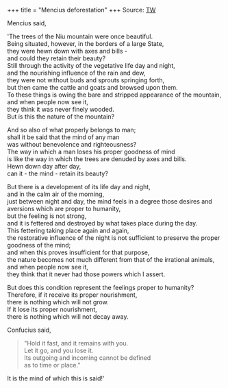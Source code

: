 +++
title = "Mencius deforestation"
+++
Source: [TW](https://ctext.org/mengzi/gaozi-i#n1762)

Mencius said, 

'The trees of the Niu mountain were once beautiful.  
Being situated, however, in the borders of a large State,  
they were hewn down with axes and bills -  
and could they retain their beauty?  
Still through the activity of the vegetative life day and night,  
and the nourishing influence of the rain and dew,  
they were not without buds and sprouts springing forth,  
but then came the cattle and goats and browsed upon them.  
To these things is owing the bare and stripped appearance of the mountain,  
and when people now see it,  
they think it was never finely wooded.  
But is this the nature of the mountain?  

And so also of what properly belongs to man;  
shall it be said that the mind of any man  
was without benevolence and righteousness?  
The way in which a man loses his proper goodness of mind  
is like the way in which the trees are denuded by axes and bills.  
Hewn down day after day,  
can it - the mind - retain its beauty? 

But there is a development of its life day and night,  
and in the calm air of the morning,  
just between night and day, the mind feels in a degree those desires and aversions which are proper to humanity,  
but the feeling is not strong,  
and it is fettered and destroyed by what takes place during the day.  
This fettering taking place again and again,  
the restorative influence of the night is not sufficient to preserve the proper goodness of the mind;  
and when this proves insufficient for that purpose,  
the nature becomes not much different from that of the irrational animals,  
and when people now see it,  
they think that it never had those powers which I assert.  

But does this condition represent the feelings proper to humanity?  
Therefore, if it receive its proper nourishment,  
there is nothing which will not grow.  
If it lose its proper nourishment,  
there is nothing which will not decay away. 

Confucius said, 

> "Hold it fast, and it remains with you.  
> Let it go, and you lose it.  
> Its outgoing and incoming cannot be defined  
> as to time or place." 

It is the mind of which this is said!'
